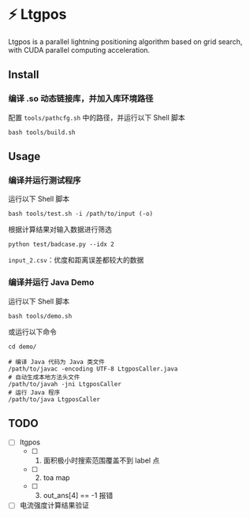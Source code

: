 # ⚡️ Ltgpos

Ltgpos is a parallel lightning positioning algorithm based on grid search, with CUDA parallel computing acceleration.

## Install

### 编译 .so 动态链接库，并加入库环境路径

配置 `tools/pathcfg.sh` 中的路径，并运行以下 Shell 脚本

```shell
bash tools/build.sh
```

## Usage

### 编译并运行测试程序

运行以下 Shell 脚本

```shell
bash tools/test.sh -i /path/to/input (-o)
```

根据计算结果对输入数据进行筛选

```shell
python test/badcase.py --idx 2
```

`input_2.csv`：优度和距离误差都较大的数据

### 编译并运行 Java Demo

运行以下 Shell 脚本

```shell
bash tools/demo.sh
```

或运行以下命令

```shell
cd demo/

# 编译 Java 代码为 Java 类文件
/path/to/javac -encoding UTF-8 LtgposCaller.java
# 自动生成本地方法头文件
/path/to/javah -jni LtgposCaller
# 运行 Java 程序
/path/to/java LtgposCaller
```

## TODO

- [ ] ltgpos
  - [ ] 1. 面积极小时搜索范围覆盖不到 label 点
  - [ ] 2. toa map
  - [ ] 3. out_ans[4] == -1 报错
- [ ] 电流强度计算结果验证
